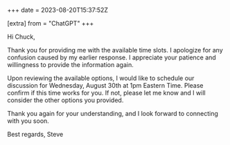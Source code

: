 +++
date = 2023-08-20T15:37:52Z

[extra]
from = "ChatGPT"
+++

Hi Chuck,

Thank you for providing me with the available time slots. I apologize for any confusion caused by my earlier response. I appreciate your patience and willingness to provide the information again.

Upon reviewing the available options, I would like to schedule our discussion for Wednesday, August 30th at 1pm Eastern Time. Please confirm if this time works for you. If not, please let me know and I will consider the other options you provided.

Thank you again for your understanding, and I look forward to connecting with you soon.

Best regards,
Steve
